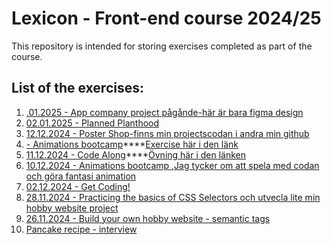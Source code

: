 # Lexicon - Front-end course 2024/25
This repository is intended for storing exercises completed as part of the course.

## List of the exercises:

1. [.01.2025 - App company project pågånde-här är bara figma design](https://www.figma.com/design/IxPAGsVbvwQrbHMToD8nQ3/DownloadOurApp?node-id=0-1&p=f&t=5QxAjbAM5XGjQPd1-0)
2. [02.01.2025 - Planned Planthood](https://github.com/Sai24020/planned-planthood-new)
3. [12.12.2024 - Poster Shop-finns min projectscodan i andra min github](https://rawcdn.githack.com/suzan-majdalawi/poster-shop-nytt/aa927d31ade51bbcdd6d01a95e2067f657d83f5f/index.html)
4. [ - Animations bootcamp](https://codepen.io/Sai24020/pen/QwLvedr)****[Exercise här i den länk](https://github.com/Lexicon-Frontend-2024/exercise-html-css-responsivity)
5. [11.12.2024 - Code Along](https://github.com/Sai24020/codeAlong_Suzan)****[Övning här i den länken](https://github.com/Lexicon-frontend-2024-2025/lecture-16-dec/blob/codeAlong-media-queries/exercises.md)
6. [10.12.2024 - Animations bootcamp ,Jag tycker om att spela med codan och göra fantasi animation ](https://github.com/Sai24020/Product-card)
7. [02.12.2024 - Get Coding!](https://github.com/Sai24020/gitcoding_uppgift)
8. [28.11.2024 - Practicing the basics of CSS Selectors och utvecla lite min hobby website project](https://github.com/Sai24020/Min-Hobby-sida)
9. [26.11.2024 - Build your own hobby website - semantic tags](https://github.com/Sai24020/Min-Hobby-sida)
10. [Pancake recipe - interview](https://github.com/Sai24020/pankakproject-Suzan)
